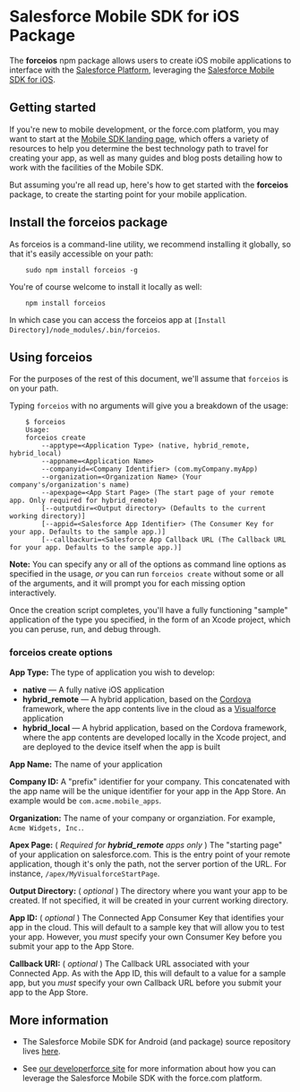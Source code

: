 # Salesforce Mobile SDK for iOS Package

The **forceios** npm package allows users to create iOS mobile applications to interface with the [Salesforce Platform](http://www.salesforce.com/platform/overview/), leveraging the [Salesforce Mobile SDK for iOS](https://github.com/forcedotcom/SalesforceMobileSDK-iOS).

## Getting started

If you're new to mobile development, or the force.com platform, you may want to start at the [Mobile SDK landing page](http://wiki.developerforce.com/page/Mobile_SDK), which offers a variety of resources to help you determine the best technology path to travel for creating your app, as well as many guides and blog posts detailing how to work with the facilities of the Mobile SDK.

But assuming you're all read up, here's how to get started with the **forceios** package, to create the starting point for your mobile application.

## Install the forceios package

As forceios is a command-line utility, we recommend installing it globally, so that it's easily accessible on your path:

        sudo npm install forceios -g

You're of course welcome to install it locally as well:

        npm install forceios

In which case you can access the forceios app at `[Install Directory]/node_modules/.bin/forceios`.

## Using forceios

For the purposes of the rest of this document, we'll assume that `forceios` is on your path.

Typing `forceios` with no arguments will give you a breakdown of the usage:

        $ forceios
        Usage:
        forceios create
            --apptype=<Application Type> (native, hybrid_remote, hybrid_local)
            --appname=<Application Name>
            --companyid=<Company Identifier> (com.myCompany.myApp)
            --organization=<Organization Name> (Your company's/organization's name)
            --apexpage=<App Start Page> (The start page of your remote app. Only required for hybrid_remote)
            [--outputdir=<Output directory> (Defaults to the current working directory)]
            [--appid=<Salesforce App Identifier> (The Consumer Key for your app. Defaults to the sample app.)]
            [--callbackuri=<Salesforce App Callback URL (The Callback URL for your app. Defaults to the sample app.)]

**Note:** You can specify any or all of the options as command line options as specified in the usage, *or* you can run `forceios create` without some or all of the arguments, and it will prompt you for each missing option interactively.

Once the creation script completes, you'll have a fully functioning "sample" application of the type you specified, in the form of an Xcode project, which you can peruse, run, and debug through.

### forceios create options

**App Type:** The type of application you wish to develop:

- **native** — A fully native iOS application
- **hybrid\_remote** — A hybrid application, based on the [Cordova](http://cordova.apache.org/) framework, where the app contents live in the cloud as a [Visualforce](http://wiki.developerforce.com/page/An_Introduction_to_Visualforce) application
- **hybrid\_local** — A hybrid application, based on the Cordova framework, where the app contents are developed locally in the Xcode project, and are deployed to the device itself when the app is built

**App Name:** The name of your application

**Company ID:** A "prefix" identifier for your company.  This concatenated with the app name will be the unique identifier for your app in the App Store.  An example would be `com.acme.mobile_apps`.

**Organization:** The name of your company or organziation.  For example, `Acme Widgets, Inc.`.

**Apex Page:** \( *Required for **hybrid\_remote** apps only* \) The "starting page" of your application on salesforce.com.  This is the entry point of your remote application, though it's only the path, not the server portion of the URL.  For instance, `/apex/MyVisualforceStartPage`.

**Output Directory:** \( *optional* \) The directory where you want your app to be created.  If not specified, it will be created in your current working directory.

**App ID:** \( *optional* \) The Connected App Consumer Key that identifies your app in the cloud.  This will default to a sample key that will allow you to test your app.  However, you *must* specify your own Consumer Key before you submit your app to the App Store.

**Callback URI:** \( *optional* \) The Callback URL associated with your Connected App.  As with the App ID, this will default to a value for a sample app, but you *must* specify your own Callback URL before you submit your app to the App Store.

## More information

- The Salesforce Mobile SDK for Android (and package) source repository lives [here](https://github.com/forcedotcom/SalesforceMobileSDK-Android).

- See [our developerforce site](http://wiki.developerforce.com/page/Mobile_SDK) for more information about how you can leverage the Salesforce Mobile SDK with the force.com platform.
